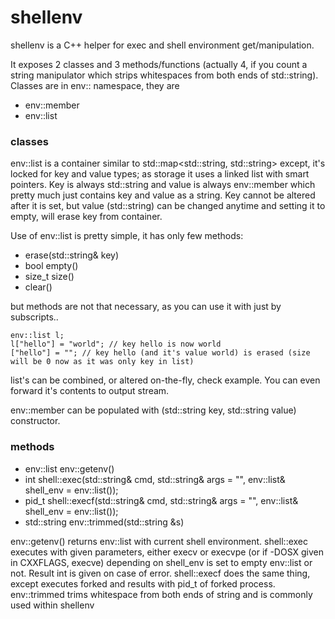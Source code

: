 # shellenv

shellenv is a C++ helper for exec and shell environment get/manipulation.

It exposes 2 classes and 3 methods/functions (actually 4, if you count a string manipulator which strips whitespaces from both ends of std::string).
Classes are in env:: namespace, they are
 - env::member
 - env::list


### classes

env::list is a container similar to std::map<std::string, std::string> except, it's locked for key and value types; as storage it uses a linked list
with smart pointers. Key is always std::string and value is always env::member which pretty much just contains key and value as a string. Key cannot be
altered after it is set, but value (std::string) can be changed anytime and setting it to empty, will erase key from container.

Use of env::list is pretty simple, it has only few methods:

 - erase(std::string& key)
 - bool empty()
 - size_t size()
 - clear()

but methods are not that necessary, as you can use it with just by subscripts..

```
env::list l;
l["hello"] = "world"; // key hello is now world
["hello"] = ""; // key hello (and it's value world) is erased (size will be 0 now as it was only key in list)
```

list's can be combined, or altered on-the-fly, check example.
You can even forward it's contents to output stream.

env::member can be populated with (std::string key, std::string value) constructor.

### methods

 - env::list env::getenv()
 - int shell::exec(std::string& cmd, std::string& args = "", env::list& shell_env = env::list());
 - pid_t shell::execf(std::string& cmd, std::string& args = "", env::list& shell_env = env::list());
 - std::string env::trimmed(std::string &s)

env::getenv() returns env::list with current shell environment.
shell::exec executes with given parameters, either execv or execvpe (or if -DOSX given in CXXFLAGS, execve) depending on shell_env is set to empty
env::list or not. Result int is given on case of error.
shell::execf does the same thing, except executes forked and results with pid_t of forked process.
env::trimmed trims whitespace from both ends of string and is commonly used within shellenv
